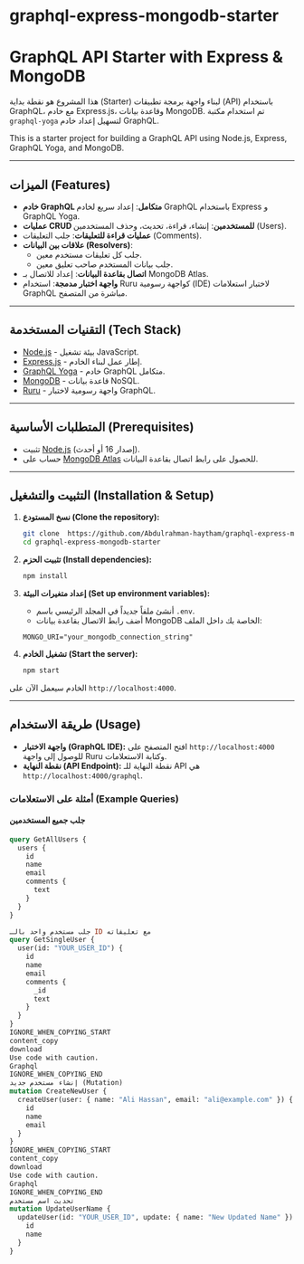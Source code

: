 # graphql-express-mongodb-starter
# GraphQL API Starter with Express & MongoDB

هذا المشروع هو نقطة بداية (Starter) لبناء واجهة برمجة تطبيقات (API) باستخدام GraphQL، مع خادم Express.js، وقاعدة بيانات MongoDB. تم استخدام مكتبة `graphql-yoga` لتسهيل إعداد خادم GraphQL.

This is a starter project for building a GraphQL API using Node.js, Express, GraphQL Yoga, and MongoDB.

---

## الميزات (Features)

-   **خادم GraphQL متكامل**: إعداد سريع لخادم GraphQL باستخدام Express و GraphQL Yoga.
-   **عمليات CRUD للمستخدمين**: إنشاء، قراءة، تحديث، وحذف المستخدمين (Users).
-   **عمليات قراءة للتعليقات**: جلب التعليقات (Comments).
-   **علاقات بين البيانات (Resolvers)**:
    -   جلب كل تعليقات مستخدم معين.
    -   جلب بيانات المستخدم صاحب تعليق معين.
-   **اتصال بقاعدة البيانات**: إعداد للاتصال بـ MongoDB Atlas.
-   **واجهة اختبار مدمجة**: استخدام Ruru كواجهة رسومية (IDE) لاختبار استعلامات GraphQL مباشرة من المتصفح.

---

## التقنيات المستخدمة (Tech Stack)

-   [Node.js](https://nodejs.org/) - بيئة تشغيل JavaScript.
-   [Express.js](https://expressjs.com/) - إطار عمل لبناء الخادم.
-   [GraphQL Yoga](https://the-guild.dev/graphql/yoga-server) - خادم GraphQL متكامل.
-   [MongoDB](https://www.mongodb.com/) - قاعدة بيانات NoSQL.
-   [Ruru](https://the-guild.dev/graphql/ruru) - واجهة رسومية لاختبار GraphQL.

---

## المتطلبات الأساسية (Prerequisites)

-   تثبيت [Node.js](https://nodejs.org/en/download/) (إصدار 16 أو أحدث).
-   حساب على [MongoDB Atlas](https://www.mongodb.com/cloud/atlas) للحصول على رابط اتصال بقاعدة البيانات.

---

## التثبيت والتشغيل (Installation & Setup)

1.  **نسخ المستودع (Clone the repository):**
    ```bash
    git clone  https://github.com/Abdulrahman-haytham/graphql-express-mongodb-starter.git
    cd graphql-express-mongodb-starter
    ```

2.  **تثبيت الحزم (Install dependencies):**
    ```bash
    npm install
    ```

3.  **إعداد متغيرات البيئة (Set up environment variables):**
    -   أنشئ ملفاً جديداً في المجلد الرئيسي باسم `.env`.
    -   أضف رابط الاتصال بقاعدة بيانات MongoDB الخاصة بك داخل الملف:
    ```
    MONGO_URI="your_mongodb_connection_string"
    ```

4.  **تشغيل الخادم (Start the server):**
    ```bash
    npm start
    ```

الخادم سيعمل الآن على `http://localhost:4000`.

---

## طريقة الاستخدام (Usage)

-   **واجهة الاختبار (GraphQL IDE):** افتح المتصفح على `http://localhost:4000` للوصول إلى واجهة Ruru وكتابة الاستعلامات.
-   **نقطة النهاية (API Endpoint):** نقطة النهاية للـ API هي `http://localhost:4000/graphql`.

### أمثلة على الاستعلامات (Example Queries)

#### جلب جميع المستخدمين
```graphql
query GetAllUsers {
  users {
    id
    name
    email
    comments {
      text
    }
  }
}

جلب مستخدم واحد بالـ ID مع تعليقاته
query GetSingleUser {
  user(id: "YOUR_USER_ID") {
    id
    name
    email
    comments {
      _id
      text
    }
  }
}
IGNORE_WHEN_COPYING_START
content_copy
download
Use code with caution.
Graphql
IGNORE_WHEN_COPYING_END
إنشاء مستخدم جديد (Mutation)
mutation CreateNewUser {
  createUser(user: { name: "Ali Hassan", email: "ali@example.com" }) {
    id
    name
    email
  }
}
IGNORE_WHEN_COPYING_START
content_copy
download
Use code with caution.
Graphql
IGNORE_WHEN_COPYING_END
تحديث اسم مستخدم
mutation UpdateUserName {
  updateUser(id: "YOUR_USER_ID", update: { name: "New Updated Name" }) {
    id
    name
  }
}
